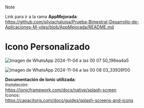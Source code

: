 > [!NOTE]
> Link para ir a la rama **AppMejorada**: https://github.com/silviachaluisa/Prueba-Bimestral-Desarrollo-de-Aplicaciones-M-viles/blob/AppMejorada/README.md
# **Icono Personalizado** <br>
![Imagen de WhatsApp 2024-11-04 a las 00 07 50_196ea4a5](https://github.com/user-attachments/assets/f2a4c0d5-7a28-4147-b018-c45643726e26) <br>

![Imagen de WhatsApp 2024-11-04 a las 00 08 03_33926f00](https://github.com/user-attachments/assets/6464031b-e6de-4690-abda-872010dc572b) <br>

**Documentación de Ionic utilizada:**  <br>
*Instalación:* <br>
https://ionicframework.com/docs/native/splash-screen<br>
Iconos: <br>
https://capacitorjs.com/docs/guides/splash-screens-and-icons <br>
